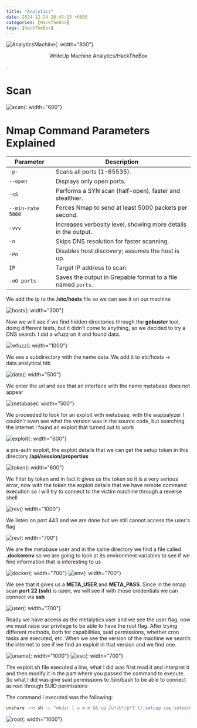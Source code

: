 ```yaml
---
title: "Analytics"
date: 2024-12-24 20:45:23 +0800
categories: [HackTheBox]
tags: [HackTheBox]
---
```


![AnalyticsMachine](/assets/img/posts/AnalyticsIMG/machine.png){: width="800"}

<p><center>WriteUp Machine Analytics/HackTheBox</center></p>.

# Scan

![scan](/assets/img/posts/AnalyticsIMG/scan.png){: width="600"}

# Nmap Command Parameters Explained

| Parameter                 | Description                                                                  |
|---------------------------|------------------------------------------------------------------------------|
| `-p-`                     | Scans all ports (1-65535).                                                  |
| `--open`                  | Displays only open ports.                                                   |
| `-sS`                     | Performs a SYN scan (half-open), faster and stealthier.                     |
| `--min-rate 5000`         | Forces Nmap to send at least 5000 packets per second.                       |
| `-vvv`                    | Increases verbosity level, showing more details in the output.             |
| `-n`                      | Skips DNS resolution for faster scanning.                                  |
| `-Pn`                     | Disables host discovery; assumes the host is up.                           |
| `IP`                      | Target IP address to scan.                                                 |
| `-oG ports`               | Saves the output in Grepable format to a file named `ports`.               |

We add the ip to the **/etc/hosts** file so we can see it on our machine

![hosts](/assets/img/posts/AnalyticsIMG/hosts.png){: width="300"}

Now we will see if we find hidden directories through the **gobuster** tool, doing different tests, but it didn't come to anything, so we decided to try a DNS search.
I did a wfuzz on it and found data.

![wfuzz](/assets/img/posts/AnalyticsIMG/wfuzz.png){: width="1000"}


We see a subdirectory with the name data. We add it to etc/hosts -> data.analytical.htb

![data](/assets/img/posts/AnalyticsIMG/data.png){: width="500"}

We enter the url and see that an interface with the name metabase does not appear

![metabase](/assets/img/posts/AnalyticsIMG/metabase.png){: width="500"}

We proceeded to look for an exploit with metabase, with the wappalyzer I couldn't even see what the version was in the source code, but searching the internet I found an exploit that turned out to work

![exploit](/assets/img/posts/AnalyticsIMG/exploit.png){: width="600"}

a pre-auth exploit, the exploit details that we can get the setup token in this directory **/api/session/properties**

![token](/assets/img/posts/AnalyticsIMG/token.png){: width="600"}

We filter by token and in fact it gives us the token so it is a very serious error, now with the token the exploit details that we have remote command execution so I will try to connect to the victim machine through a reverse shell

![rev](/assets/img/posts/AnalyticsIMG/rev.png){: width="1000"}

We listen on port 443 and we are done but we still cannot access the user's flag

![rev](/assets/img/posts/AnalyticsIMG/nc.png){: width="700"}

We are the metabase user and in the same directory we find a file called **.dockerenv** so we are going to look at its environment variables to see if we find information that is interesting to us

![docker](/assets/img/posts/AnalyticsIMG/docker.png){: width="700"}
![env](/assets/img/posts/AnalyticsIMG/env.png){: width="700"}


We see that it gives us a **META_USER** and **META_PASS**. Since in the nmap scan **port 22 (ssh)** is open, we will see if with those credentials we can connect via **ssh**

![user](/assets/img/posts/AnalyticsIMG/user.png){: width="700"}

Ready we have access as the metalytics user and we see the user flag, now we must raise our privilege to be able to have the root flag.
After trying different methods, both for capabilities, suid permissions, whether cron tasks are executed, etc. When we see the version of the machine we search the internet to see if we find an exploit in that version and we find one.

![uname](/assets/img/posts/AnalyticsIMG/uname.png){: width="1000"}
![esc](/assets/img/posts/AnalyticsIMG/esc.png){: width="700"}

The exploit.sh file executed a line, what I did was first read it and interpret it and then modify it in the part where you passed the command to execute.
So what I did was give suid permissions to /bin/bash to be able to connect as root through SUID permissions

The command I executed was the following:

```bash
unshare -rm sh -c "mkdir l u w m && cp /u*/b*/p*3 l/;setcap cap_setuid+eip l/python3;mount -t overlay overlay -o rw,lowerdir=l,upperdir=u,workdir=w m && touch m/*;" && u/python3 -c 'import os;os.setuid(0);os.system("chmod u+s /bin/bash")'
```

![root](/assets/img/posts/AnalyticsIMG/root.png){: width="1000"}
